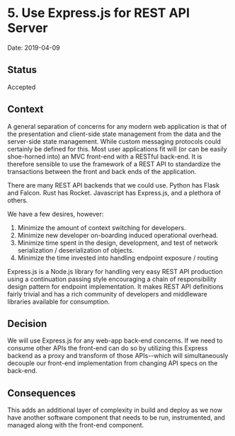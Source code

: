 # 5. Use Express.js for REST API Server

Date: 2019-04-09

## Status

Accepted

## Context

A general separation of concerns for any modern web application is that of the presentation and client-side state management from the data and the server-side state management. While custom messaging protocols could certainly be defined for this. Most user applications fit will (or can be easily shoe-horned into) an MVC front-end with a RESTful back-end. It is therefore sensible to use the framework of a REST API to standardize the transactions between the front and back ends of the application.

There are many REST API backends that we could use. Python has Flask and Falcon. Rust has Rocket. Javascript has Express.js, and a plethora of others.

We have a few desires, however:

1. Minimize the amount of context switching for developers.
2. Minimize new developer on-boarding induced operational overhead.
3. Minimize time spent in the design, development, and test of network serialization / deserialization of objects.
4. Minimize the time invested into handling endpoint exposure / routing

Express.js is a Node.js library for handling very easy REST API production using a continuation passing style encouraging a chain of responsibility design pattern for endpoint implementation. It makes REST API definitions fairly trivial and has a rich community of developers and middleware libraries available for consumption.

## Decision

We will use Express.js for any web-app back-end concerns. If we need to consume other APIs the front-end can do so by utilizing this Express backend as a proxy and transform of those APIs--which will simultaneously decouple our front-end implementation from changing API specs on the back-end.

## Consequences

This adds an additional layer of complexity in build and deploy as we now have another software component that needs to be run, instrumented, and managed along with the front-end component.